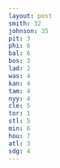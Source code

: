 ```yaml
---
layout: post
smith: 32
johnson: 35
pit: 3
phi: 6
bal: 6
bos: 3
lad: 2
was: 4
kan: 4
tam: 4
nyy: 4
cle: 5
tor: 1
stl: 5
min: 6
hou: 7
atl: 3
sdg: 4
---
```

